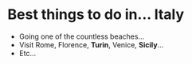 # Best things to do in... **Italy**

- Going one of the countless beaches...
- Visit Rome, Florence, **Turin**, Venice, **Sicily**...
- Etc...